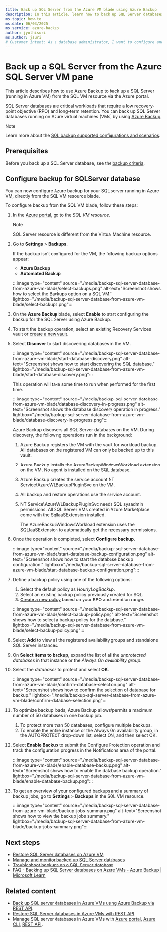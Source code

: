 ```yaml
---
title: Back up SQL Server from the Azure VM blade using Azure Backup
description: In this article, learn how to back up SQL Server databases from the Azure VM blade via the Azure portal.
ms.topic: how-to
ms.date: 06/03/2025
ms.service: azure-backup
author: jyothisuri
ms.author: jsuri
# Customer intent: As a database administrator, I want to configure and manage backups for SQL Server databases running on Azure VMs, so that I can ensure data protection and meet recovery objectives.
---
```

# Back up a SQL Server from the Azure SQL Server VM pane

This article describes how to use Azure Backup to back up a SQL Server (running in Azure VM) from the SQL VM resource via the Azure portal.

SQL Server databases are critical workloads that require a low recovery-point objective (RPO) and long-term retention. You can back up SQL Server databases running on Azure virtual machines (VMs) by using [Azure Backup](backup-overview.md).

>[!Note]
>Learn more about the [SQL backup supported configurations and scenarios](sql-support-matrix.md).

## Prerequisites

Before you back up a SQL Server database, see the [backup criteria](backup-sql-server-database-azure-vms.md#prerequisites).

## Configure backup for SQLServer database

You can now configure Azure backup for your SQL server running in Azure VM, directly from the SQL VM resource blade.

To configure backup from the SQL VM blade, follow these steps:

1. In the [Azure portal](https://portal.azure.com/), go to the *SQL VM resource*. 

   >[!Note]
   >SQL Server resource is different from the Virtual Machine resource.

1. Go to **Settings** > **Backups**.

   If the backup isn’t configured for the VM, the following backup options appear:

   - **Azure Backup**
   - **Automated Backup**

   :::image type="content" source="./media/backup-sql-server-database-from-azure-vm-blade/select-backups.png" alt-text="Screenshot shows how to select the Backups option on a SQL VM." lightbox="./media/backup-sql-server-database-from-azure-vm-blade/select-backups.png":::

1. On the **Azure Backup** blade, select **Enable** to start configuring the backup for the SQL Server using Azure Backup.

1. To start the backup operation, select an existing Recovery Services vault or [create a new  vault](backup-sql-server-database-azure-vms.md#create-a-recovery-services-vault).

1. Select **Discover** to start discovering databases in the VM.

   :::image type="content" source="./media/backup-sql-server-database-from-azure-vm-blade/start-database-discovery.png" alt-text="Screenshot shows how to start discovering the SQL database." lightbox="./media/backup-sql-server-database-from-azure-vm-blade/start-database-discovery.png":::

   This operation will take some time to run when performed for the first time.

   :::image type="content" source="./media/backup-sql-server-database-from-azure-vm-blade/database-discovery-in-progress.png" alt-text="Screenshot shows the database discovery operation in progress." lightbox="./media/backup-sql-server-database-from-azure-vm-blade/database-discovery-in-progress.png":::

   Azure Backup discovers all SQL Server databases on the VM. During discovery, the following operations run in the background:

   1. Azure Backup registers the VM with the vault for workload backup. All databases on the registered VM can only be backed up to this vault.
   1. Azure Backup installs the AzureBackupWindowsWorkload extension on the VM. No agent is installed on the SQL database.
   1. Azure Backup creates the service account NT Service\AzureWLBackupPluginSvc on the VM.
   1. All backup and restore operations use the service account.
   1. NT Service\AzureWLBackupPluginSvc needs SQL sysadmin permissions. All SQL Server VMs created in Azure Marketplace come with the SqlIaaSExtension installed.

      The AzureBackupWindowsWorkload extension uses the SQLIaaSExtension to automatically get the necessary permissions.

1. Once the operation is completed, select **Configure backup**.

   :::image type="content" source="./media/backup-sql-server-database-from-azure-vm-blade/start-database-backup-configuration.png" alt-text="Screenshot shows how to start the database backup configuration." lightbox="./media/backup-sql-server-database-from-azure-vm-blade/start-database-backup-configuration.png":::

1. Define a backup policy using one of the following options:

   1. Select the default policy as *HourlyLogBackup*.
   1. Select an existing backup policy previously created for SQL.
   1. [Create a new policy](tutorial-sql-backup.md#create-a-backup-policy) based on your RPO and retention range.

   :::image type="content" source="./media/backup-sql-server-database-from-azure-vm-blade/select-backup-policy.png" alt-text="Screenshot shows how to select a backup policy for the database." lightbox="./media/backup-sql-server-database-from-azure-vm-blade/select-backup-policy.png":::

1. Select **Add** to view all the registered availability groups and standalone SQL Server instances. 

1. On **Select items to backup**,  expand the list of all the *unprotected databases* in that instance or the *Always On availability group*.

1. Select the *databases* to protect and select **OK**.

   :::image type="content" source="./media/backup-sql-server-database-from-azure-vm-blade/confirm-database-selection.png" alt-text="Screenshot shows how to confirm the selection of database for backup." lightbox="./media/backup-sql-server-database-from-azure-vm-blade/confirm-database-selection.png":::

1. To optimize backup loads, Azure Backup allows/permits a maximum number of 50 databases in one backup job.

   1. To protect more than 50 databases, configure multiple backups.
   1. To enable the entire instance or the Always On availability group, in the AUTOPROTECT drop-down list, select ON, and then select OK.

1. Select **Enable Backup** to submit the Configure Protection operation and track the configuration progress in the Notifications area of the portal.

   :::image type="content" source="./media/backup-sql-server-database-from-azure-vm-blade/enable-database-backup.png" alt-text="Screenshot shows how to enable the database backup operation." lightbox="./media/backup-sql-server-database-from-azure-vm-blade/enable-database-backup.png":::

1. To get an overview of your configured backups and a summary of backup jobs,  go to **Settings** > **Backups** in the SQL VM resource.   

   :::image type="content" source="./media/backup-sql-server-database-from-azure-vm-blade/backup-jobs-summary.png" alt-text="Screenshot shows how to view the backup jobs summary." lightbox="./media/backup-sql-server-database-from-azure-vm-blade/backup-jobs-summary.png":::

## Next steps

- [Restore SQL Server databases on Azure VM](restore-sql-database-azure-vm.md)
- [Manage and monitor backed up SQL Server databases](manage-monitor-sql-database-backup.md)
- [Troubleshoot backups on a SQL Server database](backup-sql-server-azure-troubleshoot.md)
- [FAQ - Backing up SQL Server databases on Azure VMs - Azure Backup | Microsoft Learn](/azure/backup/faq-backup-sql-server)

## Related content

- [Back up SQL server databases in Azure VMs using Azure Backup via REST API](backup-azure-sql-vm-rest-api.md).
- [Restore SQL Server databases in Azure VMs with REST API](restore-azure-sql-vm-rest-api.md).
- Manage SQL server databases in Azure VMs with [Azure portal](manage-monitor-sql-database-backup.md), [Azure CLI](backup-azure-sql-manage-cli.md), [REST API](manage-azure-sql-vm-rest-api.md).